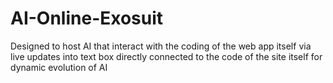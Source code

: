 # AI-Online-Exosuit
Designed to host AI that interact with the coding of the web app itself via live updates into text box directly connected to the code of the site itself for dynamic evolution of AI
